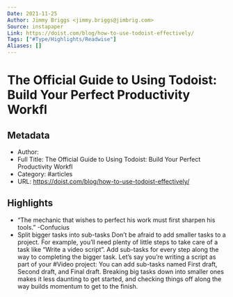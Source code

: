 ```yaml
---
Date: 2021-11-25
Author: Jimmy Briggs <jimmy.briggs@jimbrig.com>
Source: instapaper
Link: https://doist.com/blog/how-to-use-todoist-effectively/
Tags: ["#Type/Highlights/Readwise"]
Aliases: []
---
```

# The Official Guide to Using Todoist: Build Your Perfect Productivity Workfl

## Metadata
- Author: 
- Full Title: The Official Guide to Using Todoist: Build Your Perfect Productivity Workfl
- Category: #articles
- URL: https://doist.com/blog/how-to-use-todoist-effectively/

## Highlights
- “The mechanic that wishes to perfect his work must first sharpen his tools.” -Confucius
- Split bigger tasks into sub-tasks
  Don’t be afraid to add smaller tasks to a project. For example, you’ll need plenty of little steps to take care of a task like “Write a video script”. Add sub-tasks for every step along the way to completing the bigger task.
  Let’s say you’re writing a script as part of your #Video project: You can add sub-tasks named First draft, Second draft, and Final draft. Breaking big tasks down into smaller ones makes it less daunting to get started, and checking things off along the way builds momentum to get to the finish.
